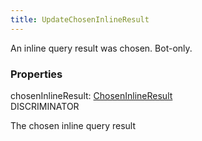```yaml
---
title: UpdateChosenInlineResult
---
```


An inline query result was chosen. Bot-only.

### Properties

<div class="flex flex-col gap-3"><div><div class="flex gap-2"><div class="font-mono"><span class="font-bold">chosenInlineResult</span><span class="opacity-50">:</span> <a href="/gh/types/choseninlineresult"  >ChosenInlineResult</a></div><div class="flex items-center"><div class="bg-dbt px-1.5 rounded-md select-none text-fgt text-[10px]">DISCRIMINATOR</div></div></div><div class="pl-3"><div class="no-margin">

The chosen inline query result

</div></div></div></div>

